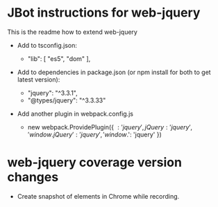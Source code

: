 # JBot instructions for web-jquery

This is the readme how to extend web-jquery

* Add to tsconfig.json:
    * "lib": [ "es5", "dom" ],

* Add to dependencies in package.json (or npm install for both to get latest version):
    * "jquery": "^3.3.1",
    * "@types/jquery": "^3.3.33"


* Add another plugin in webpack.config.js
    * new webpack.ProvidePlugin({
			$: 'jquery',
			jQuery: 'jquery',
			'window.jQuery': 'jquery',
			'window.$': 'jquery'
		})

# web-jquery coverage version changes
* Create snapshot of elements in Chrome while recording.
